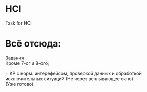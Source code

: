 # HCI
Task for HCI


# Всё отсюда:  
[Задания](https://github.com/ivtipm/HCI/blob/master/%D0%A7%D0%9C%D0%92.%20%D0%97%D0%B0%D0%B4%D0%B0%D0%BD%D0%B8%D1%8F.pdf)</br>
Кроме 7-ог и 8-ого;

\+ КР с норм. интерефейсом, проверкой данных и обработкой исключительных ситуаций (Не через всплывающее окно)  
(Уже готово)
